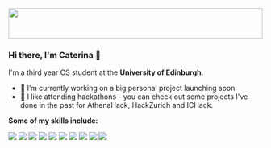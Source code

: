 <img src="https://images.squarespace-cdn.com/content/v1/5ad2754d75f9eeb22cb26028/1566715705847-O82KZ2V95UQCVKXQWZ0A/light+pink+banner-03.jpg?format=2500w" height="60px" width="100%"/>

### Hi there, I'm Caterina 👋

I'm a third year CS student at the **University of Edinburgh**.

- 🔭 I’m currently working on a big personal project launching soon.
- 🌱 I like attending hackathons - you can check out some projects I've done in the past for AthenaHack, HackZurich and ICHack.

**Some of my skills include:**

![](https://img.shields.io/badge/React-7BDFF2)
![](https://img.shields.io/badge/JavaScript-ff5d8f)
![](https://img.shields.io/badge/HTML5-B2F7EF)
![](https://img.shields.io/badge/Haskell-EFF7F6)
![](https://img.shields.io/badge/Java-F7D6E0)
![](https://img.shields.io/badge/Python-ff5d8f)
![](https://img.shields.io/badge/C-bff8ff)
![](https://img.shields.io/badge/node.js-B2F7EF)
![](https://img.shields.io/badge/MongoDB-bff8ff)
![](https://img.shields.io/badge/Express-ff5d8f)


